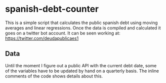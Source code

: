 # spanish-debt-counter

This is a simple script that calculates the public spanish debt using moving averages and linear regressions. Once the data is compiled and calculated it goes on a twitter bot account. It can be seen working at: https://twitter.com/deudapublicaes1

## Data

Until the moment I figure out a public API with the current debt date, some of the variables have to be updated by hand on a quarterly basis. The inline comments of the code shows details about this.

